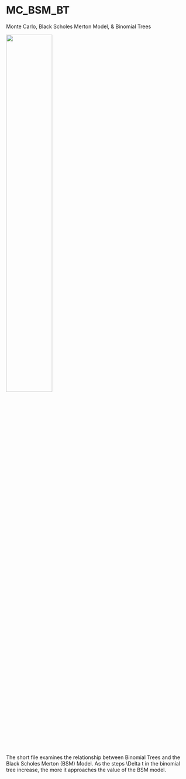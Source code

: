 # MC_BSM_BT
Monte Carlo, Black Scholes Merton Model, &amp; Binomial Trees

<img src="https://picturesadrianblog.s3-us-west-2.amazonaws.com/BSMBT.png" height="50%" width="50%">

The short file examines the relationship between Binomial Trees and the Black Scholes Merton (BSM) Model. As the steps \Delta t in the binomial tree
increase, the more it approaches the value of the BSM model.
